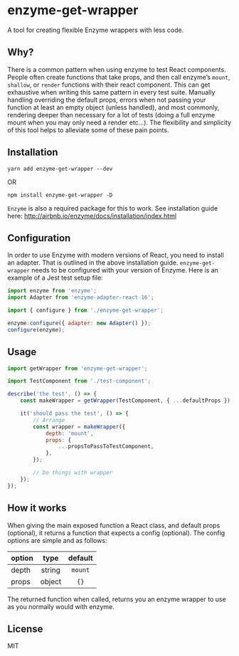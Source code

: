 # enzyme-get-wrapper

A tool for creating flexible Enzyme wrappers with less code.

## Why?

There is a common pattern when using enzyme to test React components. People often create functions that take props, and then call enzyme’s `mount`, `shallow`, or `render` functions with their react component. This can get exhaustive when writing this same pattern in every test suite. Manually handling overriding the default props, errors when not passing your function at least an empty object (unless handled), and most commonly, rendering deeper than necessary for a lot of tests (doing a full enzyme mount when you may only need a render etc...). The flexibility and simplicity of this tool helps to alleviate some of these pain points.

## Installation

`yarn add enzyme-get-wrapper --dev`

OR

`npm install enzyme-get-wrapper -D`

`Enzyme` is also a required package for this to work. See installation guide here: http://airbnb.io/enzyme/docs/installation/index.html

## Configuration

In order to use Enzyme with modern versions of React, you need to install an adapter. That is outlined in the above installation guide. `enzyme-get-wrapper` needs to be configured with your version of Enzyme. Here is an example of a Jest test setup file:

```javascript
import enzyme from 'enzyme';
import Adapter from 'enzyme-adapter-react-16';

import { configure } from './enzyme-get-wrapper';

enzyme.configure({ adapter: new Adapter() });
configure(enzyme);
```

## Usage

```javascript
import getWrapper from 'enzyme-get-wrapper';

import TestComponent from './test-component';

describe('the test', () => {
    const makeWrapper = getWrapper(TestComponent, { ...defaultProps });

    it('should pass the test', () => {
        // Arrange
        const wrapper = makeWrapper({
            depth: 'mount',
            props: {
                ...propsToPassToTestComponent,
            },
        });

        // Do things with wrapper
    });
});
```

## How it works

When giving the main exposed function a React class, and default props (optional), it returns a function that expects a config (optional). The config options are simple and as follows:

| option |  type  | default |
| ------ | :----: | :-----: |
| depth  | string | `mount` |
| props  | object |  `{}`   |

The returned function when called, returns you an enzyme wrapper to use as you normally would with enzyme.

## License

MIT

